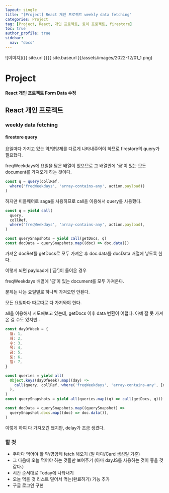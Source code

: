 ```yaml
---
layout: single
title: "[Project] React 개인 프로젝트 weekly data fetching"
categories: Project
tag: [Project, React, 개인 프로젝트, 토이 프로젝트, firestore]
toc: true
author_profile: true
sidebar:
  nav: "docs"
---
```


![이미지]({{ site.url }}{{ site.baseurl }}/assets/images/2022-12/01_1.png)

# Project

**React 개인 프로젝트 Form Data 수정**

## React 개인 프로젝트

### weekly data fetching

#### firestore query

요일마다 가지고 있는 약/영양제를 다르게 나타내주어야 하므로 firestore의 query가 필요했다.

freqWeekdays에 요일을 담은 배열이 있으므로
그 배열안에 '금'이 있는 모든 document를 가져오게 하는 것이다.

```jsx
const q = query(collRef,
  where('freqWeekdays', 'array-contains-any', action.payload))
)
```

하지만 미들웨어로 saga를 사용하므로 call을 이용해서 query를 사용했다.

```jsx
const q = yield call(
  query,
  collRef,
  where('freqWeekdays', 'array-contains-any', action.payload),
)

const querySnapshots = yield call(getDocs, q)
const docData = querySnapshots.map((doc) => doc.data())
```

가져온 docRef를 getDocs로 모두 가져온 후 doc.data를 docData 배열에 넣도록 한다.

이렇게 되면 payload에 ['금']이 들어온 경우

freqWeekdays 배열에 '금'이 있는 document를 모두 가져온다.

문제는 나는 요일별로 하나씩 가져오면 안된다.

모든 요일마다 따로따로 다 가져와야 한다.

all을 이용해서 시도해보고 있는데, getDocs 이후 data 변환이 어렵다. 아예 잘 못 가져온 걸 수도 있지만..

```jsx
const dayOfWeek = {
  월: 1,
  화: 2,
  수: 3,
  목: 4,
  금: 5,
  토: 6,
  일: 7,
}

const queries = yield all(
  Object.keys(dayOfWeek).map((day) =>
    call(query, collRef, where('freqWeekdays', 'array-contains-any', [day])),
  ),
)
const querySnapshots = yield all(queries.map((q) => call(getDocs, q)))

const docData = querySnapshots.map((querySnapshot) =>
  querySnapshot.docs.map((doc) => doc.data()),
)
```

이렇게 하여 다 가져오긴 했지만, delay가 조금 생겼다.

### 할 것

- 주마다 먹어야 할 약/영양제 fetch 해오기 (일 마다/Card 생성일 기준)
- 그 다음에 오늘 먹어야 하는 것들만 보여주기 (아마 dayJS를 사용하는 것이 좋을 것 같다.)
- 시간 순서대로 Today에 나타내기
- 오늘 먹을 것 리스트 밀어서 먹는(완료하기) 기능 추가
- 구글 로그인 구현
